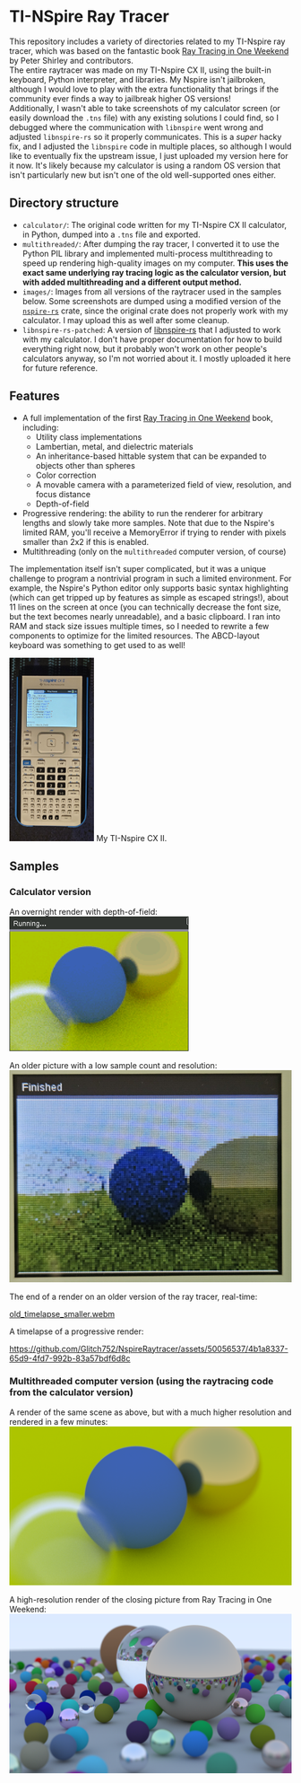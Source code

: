 # TI-NSpire Ray Tracer

This repository includes a variety of directories related to my TI-Nspire ray tracer, which was based on the fantastic book [Ray Tracing in One Weekend](https://raytracing.github.io/) by Peter Shirley and contributors.  
The entire raytracer was made on my TI-Nspire CX II, using the built-in keyboard, Python interpreter, and libraries. My Nspire isn't jailbroken, although I would love to play with the extra functionality that brings if the community ever finds a way to jailbreak higher OS versions!  
Additionally, I wasn't able to take screenshots of my calculator screen (or easily download the `.tns` file) with any existing solutions I could find, so I debugged where the communication with `libnspire` went wrong and adjusted `libnspire-rs` so it properly communicates. This is a _super_ hacky fix, and I adjusted the `libnspire` code in multiple places, so although I would like to eventually fix the upstream issue, I just uploaded my version here for it now. It's likely because my calculator is using a random OS version that isn't particularly new but isn't one of the old well-supported ones either.

## Directory structure
- `calculator/`: The original code written for my TI-Nspire CX II calculator, in Python, dumped into a `.tns` file and exported.
- `multithreaded/`: After dumping the ray tracer, I converted it to use the Python PIL library and implemented multi-process multithreading to speed up rendering high-quality images on my computer. **This uses the exact same underlying ray tracing logic as the calculator version, but with added multithreading and a different output method.**
- `images/`: Images from all versions of the raytracer used in the samples below. Some screenshots are dumped using a modified version of the [`nspire-rs`](https://crates.io/crates/libnspire) crate, since the original crate does not properly work with my calculator. I may upload this as well after some cleanup.
- `libnspire-rs-patched`: A version of [libnspire-rs](https://github.com/lights0123/libnspire-rs/tree/main) that I adjusted to work with my calculator. I don't have proper documentation for how to build everything right now, but it probably won't work on other people's calculators anyway, so I'm not worried about it. I mostly uploaded it here for future reference.

## Features
- A full implementation of the first [Ray Tracing in One Weekend](https://raytracing.github.io/) book, including:
  - Utility class implementations
  - Lambertian, metal, and dielectric materials
  - An inheritance-based hittable system that can be expanded to objects other than spheres
  - Color correction
  - A movable camera with a parameterized field of view, resolution, and focus distance
  - Depth-of-field
- Progressive rendering: the ability to run the renderer for arbitrary lengths and slowly take more samples. Note that due to the Nspire's limited RAM, you'll receive a MemoryError if trying to render with pixels smaller than 2x2 if this is enabled.
- Multithreading (only on the `multithreaded` computer version, of course)

The implementation itself isn't super complicated, but it was a unique challenge to program a nontrivial program in such a limited environment. For example, the Nspire's Python editor only supports basic syntax highlighting (which can get tripped up by features as simple as escaped strings!), about 11 lines on the screen at once (you can technically decrease the font size, but the text becomes nearly unreadable), and a basic clipboard. I ran into RAM and stack size issues multiple times, so I needed to rewrite a few components to optimize for the limited resources. The ABCD-layout keyboard was something to get used to as well!

<img alt="My TI-Nspire CX II, showing an open Python file." src="images/myNspire.jpg" width="30%">
My TI-Nspire CX II.

## Samples

### Calculator version
An overnight render with depth-of-field:  
![An overnight render](images/overnight_test_fixed.png)

An older picture with a low sample count and resolution:  
![An overnight render](images/old_picture.png)

The end of a render on an older version of the ray tracer, real-time:  

[old_timelapse_smaller.webm](https://github.com/Glitch752/NspireRaytracer/assets/50056537/b684b811-df8e-4d3c-94d4-8f774f6df7b0)

A timelapse of a progressive render:  

https://github.com/Glitch752/NspireRaytracer/assets/50056537/4b1a8337-65d9-4fd7-992b-83a57bdf6d8c



### Multithreaded computer version (using the raytracing code from the calculator version)
A render of the same scene as above, but with a much higher resolution and rendered in a few minutes:  
![A render of the same scene as above, but with a much higher resolution and rendered in a few minutes](images/output_dof.png)

A high-resolution render of the closing picture from Ray Tracing in One Weekend:  
![A high-resolution render of the closing picture from Ray Tracing in One Weekend](images/output_threaded.png)
